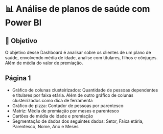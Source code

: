 # 📊 Análise de planos de saúde com Power BI

## 🚀 Objetivo
O objetivo desse Dashboard é analisar sobre os clientes de um plano de saúde, envolvendo média de idade, analise com titulares, filhos e cônjuges. Além de média do valor de premiação.

## Página 1
- Gráfico de colunas clusteirizados: Quantidade de pessoas dependentes e titulares por faixa etária. Além de outro gráfico de colunas clusteirizados como dica de ferramenta
- Gráfico de pizza: Contador de pessoas por parentesco
- Matriz: Média de premiação por meses e parentesco
- Cartões  de média de idade e premiação
- Segmentação de dados dos seguintes dados: Setor, Faixa etária, Parentesco, Nome, Ano e Meses
